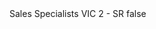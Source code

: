 <?xml version="1.0" encoding="UTF-8"?>
<CustomMetadata xmlns="http://soap.sforce.com/2006/04/metadata">
    <label>Sales Specialists VIC 2 - SR</label>
    <protected>false</protected>
</CustomMetadata>
